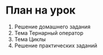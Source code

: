 # План на урок
1. Решение домашнего задания
2. Тема Тернарный оператор
3. Тема Циклы
4. Решение практических заданий
